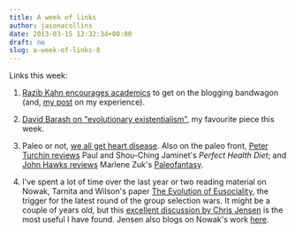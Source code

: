 ```yaml
---
title: A week of links
author: jasonacollins
date: 2013-03-15 12:32:34+00:00
draft: no
slug: a-week-of-links-8
---
```


Links this week:
	
  1. [Razib Kahn encourages academics](http://blogs.discovermagazine.com/gnxp/2013/03/why-more-academics-should-blog-cuz-you-can/) to get on the blogging bandwagon (and, [my post](https://jasoncollins.blog/why-i-blog/) on my experience).

	
  2. [David Barash on "evolutionary existentialism"](http://chronicle.com/article/EvolutionExistentialism/137715/), my favourite piece this week.

	
  3. Paleo or not, [we all get heart disease](http://www.nytimes.com/2013/03/10/science/earth/ct-scans-find-vascular-disease-in-ancient-mummies.html?_r=0). Also on the paleo front, [Peter Turchin reviews](http://socialevolutionforum.com/2013/03/10/starving-the-enemy/) Paul and Shou-Ching Jaminet's *Perfect Health Diet*; and [John Hawks reviews](http://johnhawks.net/weblog/reviews/books/paleofantasy-zuk-2013.html) Marlene Zuk's [Paleofantasy](/zuks-paleofantasy/).

	
  4. I've spent a lot of time over the last year or two reading material on Nowak, Tarnita and Wilson's paper [The Evolution of Eusociality](https://doi.org/10.1038/nature09205), the trigger for the latest round of the group selection wars. It might be a couple of years old, but this [excellent discussion by Chris Jensen](http://www.christopherxjjensen.com/2010/10/13/robert-trivers-and-colleagues-on-nowak-tarnita-and-wilsons-the-evolution-of-eusociality/) is the most useful I have found. Jensen also blogs on Nowak's work [here](http://www.christopherxjjensen.com/2011/08/03/martin-nowak-lecture-on-the-evolution-of-cooperation-at-mit/).


